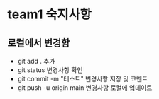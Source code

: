# team1 숙지사항
## 로컬에서 변경함

* git add . 			추가
* git status			변경사항 확인
* git commit -m "테스트"	변경사항 저장 및 코멘트
* git push -u origin main	변경사항 로컬에 업데이트